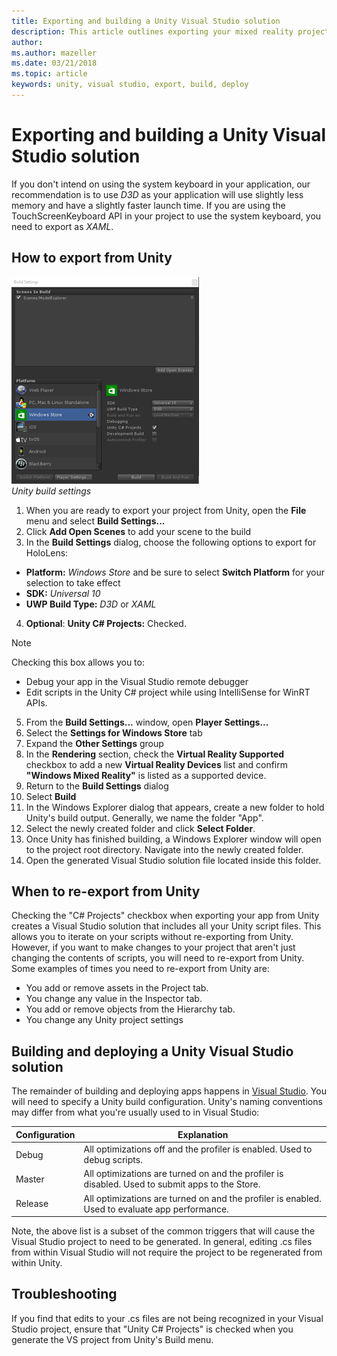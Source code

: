 ```yaml
---
title: Exporting and building a Unity Visual Studio solution
description: This article outlines exporting your mixed reality project from Unity so you can build and deploy in Visual Studio.
author: 
ms.author: mazeller
ms.date: 03/21/2018
ms.topic: article
keywords: unity, visual studio, export, build, deploy
---
```




# Exporting and building a Unity Visual Studio solution

If you don't intend on using the system keyboard in your application, our recommendation is to use *D3D* as your application will use slightly less memory and have a slightly faster launch time. If you are using the TouchScreenKeyboard API in your project to use the system keyboard, you need to export as *XAML*.

## How to export from Unity

![Unity build settings](images/unitybuildsettings-300px.png)<br>
*Unity build settings*

1.  When you are ready to export your project from Unity, open the **File** menu and select **Build Settings...**
2.  Click **Add Open Scenes** to add your scene to the build
3.  In the **Build Settings** dialog, choose the following options to export for HoloLens:
   * **Platform:** *Windows Store* and be sure to select **Switch Platform** for your selection to take effect
   * **SDK:** *Universal 10*
   * **UWP Build Type:** *D3D* or *XAML*
4.  **Optional**: **Unity C# Projects:** Checked.

>[!NOTE]
>Checking this box allows you to:
>* Debug your app in the Visual Studio remote debugger
>* Edit scripts in the Unity C# project while using IntelliSense for WinRT APIs.

5.  From the **Build Settings...** window, open **Player Settings...**
6.  Select the **Settings for Windows Store** tab
7.  Expand the **Other Settings** group
8.  In the **Rendering** section, check the **Virtual Reality Supported** checkbox to add a new **Virtual Reality Devices** list and confirm **"Windows Mixed Reality"** is listed as a supported device.
9.  Return to the **Build Settings** dialog
10. Select **Build**
11. In the Windows Explorer dialog that appears, create a new folder to hold Unity's build output. Generally, we name the folder "App".
12. Select the newly created folder and click **Select Folder**.
13. Once Unity has finished building, a Windows Explorer window will open to the project root directory. Navigate into the newly created folder.
14. Open the generated Visual Studio solution file located inside this folder.

## When to re-export from Unity

Checking the "C# Projects" checkbox when exporting your app from Unity creates a Visual Studio solution that includes all your Unity script files. This allows you to iterate on your scripts without re-exporting from Unity. However, if you want to make changes to your project that aren't just changing the contents of scripts, you will need to re-export from Unity. Some examples of times you need to re-export from Unity are:
* You add or remove assets in the Project tab.
* You change any value in the Inspector tab.
* You add or remove objects from the Hierarchy tab.
* You change any Unity project settings

## Building and deploying a Unity Visual Studio solution

The remainder of building and deploying apps happens in [Visual Studio](using-visual-studio.md). You will need to specify a Unity build configuration. Unity's naming conventions may differ from what you're usually used to in Visual Studio:

|  Configuration  |  Explanation | 
|----------|----------|
|  Debug  |  All optimizations off and the profiler is enabled. Used to debug scripts. | 
|  Master  |  All optimizations are turned on and the profiler is disabled. Used to submit apps to the Store. | 
|  Release  |  All optimizations are turned on and the profiler is enabled. Used to evaluate app performance. | 

Note, the above list is a subset of the common triggers that will cause the Visual Studio project to need to be generated. In general, editing .cs files from within Visual Studio will not require the project to be regenerated from within Unity.

## Troubleshooting

If you find that edits to your .cs files are not being recognized in your Visual Studio project, ensure that "Unity C# Projects" is checked when you generate the VS project from Unity's Build menu.
